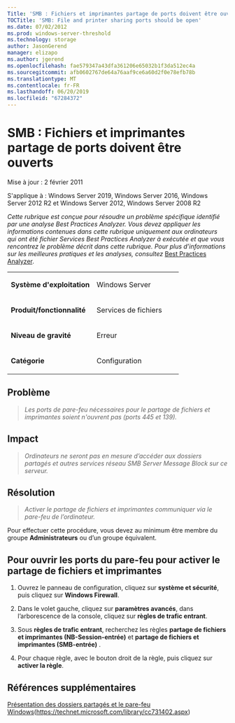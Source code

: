 ```yaml
---
Title: 'SMB : Fichiers et imprimantes partage de ports doivent être ouverts'
TOCTitle: 'SMB: File and printer sharing ports should be open'
ms.date: 07/02/2012
ms.prod: windows-server-threshold
ms.technology: storage
author: JasonGerend
manager: elizapo
ms.author: jgerend
ms.openlocfilehash: fae579347a43dfa361206e65032b1f3da512ec4a
ms.sourcegitcommit: afb0602767de64a76aaf9ce6a60d2f0e78efb78b
ms.translationtype: MT
ms.contentlocale: fr-FR
ms.lasthandoff: 06/20/2019
ms.locfileid: "67284372"
---
```

# <a name="smb-file-and-printer-sharing-ports-should-be-open"></a>SMB : Fichiers et imprimantes partage de ports doivent être ouverts


Mise à jour : 2 février 2011

S'applique à : Windows Server 2019, Windows Server 2016, Windows Server 2012 R2 et Windows Server 2012, Windows Server 2008 R2

*Cette rubrique est conçue pour résoudre un problème spécifique identifié par une analyse Best Practices Analyzer. Vous devez appliquer les informations contenues dans cette rubrique uniquement aux ordinateurs qui ont été fichier Services Best Practices Analyzer à exécutée et que vous rencontrez le problème décrit dans cette rubrique. Pour plus d’informations sur les meilleures pratiques et les analyses, consultez* [Best Practices Analyzer](http://go.microsoft.com/fwlink/?linkid=122786%0d%0a).


<table>
<colgroup>
<col style="width: 50%" />
<col style="width: 50%" />
</colgroup>
<tbody>
<tr class="odd">
<td><p><strong>Système d'exploitation</strong></p></td>
<td><p>Windows Server</p></td>
</tr>
<tr class="even">
<td><p><strong>Produit/fonctionnalité</strong></p></td>
<td><p>Services de fichiers</p></td>
</tr>
<tr class="odd">
<td><p><strong>Niveau de gravité</strong></p></td>
<td><p>Erreur</p></td>
</tr>
<tr class="even">
<td><p><strong>Catégorie</strong></p></td>
<td><p>Configuration</p></td>
</tr>
</tbody>
</table>

## <a name="issue"></a>Problème

> *Les ports de pare-feu nécessaires pour le partage de fichiers et imprimantes soient n'ouvrent pas (ports 445 et 139).*

## <a name="impact"></a>Impact

> *Ordinateurs ne seront pas en mesure d’accéder aux dossiers partagés et autres services réseau SMB Server Message Block sur ce serveur.*

## <a name="resolution"></a>Résolution

> *Activer le partage de fichiers et imprimantes communiquer via le pare-feu de l’ordinateur.*

Pour effectuer cette procédure, vous devez au minimum être membre du groupe **Administrateurs** ou d’un groupe équivalent.

## <a name="to-open-the-firewall-ports-to-enable-file-and-printer-sharing"></a>Pour ouvrir les ports du pare-feu pour activer le partage de fichiers et imprimantes

1.  Ouvrez le panneau de configuration, cliquez sur **système et sécurité**, puis cliquez sur **Windows Firewall**.

2.  Dans le volet gauche, cliquez sur **paramètres avancés**, dans l’arborescence de la console, cliquez sur **règles de trafic entrant**.

3.  Sous **règles de trafic entrant**, recherchez les règles **partage de fichiers et imprimantes (NB-Session-entrée)** et **partage de fichiers et imprimantes (SMB-entrée)** .

4.  Pour chaque règle, avec le bouton droit de la règle, puis cliquez sur **activer la règle**.

## <a name="additional-references"></a>Références supplémentaires

[Présentation des dossiers partagés et le pare-feu Windows](https://technet.microsoft.com/library/cc731402.aspx)(https://technet.microsoft.com/library/cc731402.aspx)


